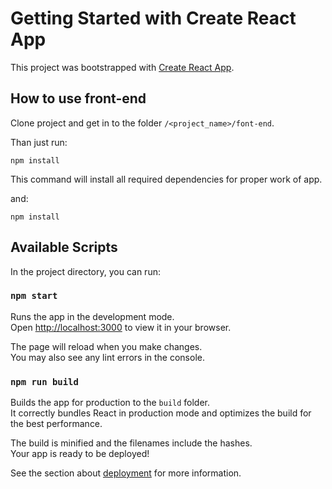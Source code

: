 # Getting Started with Create React App

This project was bootstrapped with [Create React App](https://github.com/facebook/create-react-app).

## How to use front-end

Clone project and get in to the folder `/<project_name>/font-end`.

Than just run:

```shell
npm install
```
This command will install all required dependencies for proper work of app.

and:
```shell
npm install
```


## Available Scripts

In the project directory, you can run:

### `npm start`

Runs the app in the development mode.\
Open [http://localhost:3000](http://localhost:3000) to view it in your browser.

The page will reload when you make changes.\
You may also see any lint errors in the console.

### `npm run build`

Builds the app for production to the `build` folder.\
It correctly bundles React in production mode and optimizes the build for the best performance.

The build is minified and the filenames include the hashes.\
Your app is ready to be deployed!

See the section about [deployment](https://facebook.github.io/create-react-app/docs/deployment) for more information.
